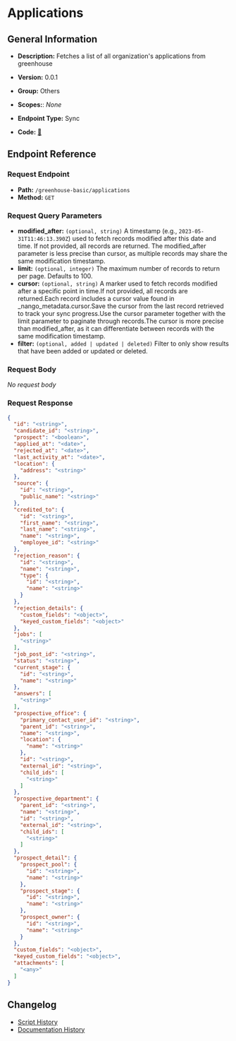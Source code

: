 # Applications

## General Information

- **Description:** Fetches a list of all organization's applications from greenhouse

- **Version:** 0.0.1
- **Group:** Others
- **Scopes:**: _None_
- **Endpoint Type:** Sync
- **Code:** [🔗](https://github.com/NangoHQ/integration-templates/tree/main/integrations/greenhouse-basic/syncs/applications.ts)


## Endpoint Reference

### Request Endpoint

- **Path:** `/greenhouse-basic/applications`
- **Method:** `GET`

### Request Query Parameters

- **modified_after:** `(optional, string)` A timestamp (e.g., `2023-05-31T11:46:13.390Z`) used to fetch records modified after this date and time. If not provided, all records are returned. The modified_after parameter is less precise than cursor, as multiple records may share the same modification timestamp.
- **limit:** `(optional, integer)` The maximum number of records to return per page. Defaults to 100.
- **cursor:** `(optional, string)` A marker used to fetch records modified after a specific point in time.If not provided, all records are returned.Each record includes a cursor value found in _nango_metadata.cursor.Save the cursor from the last record retrieved to track your sync progress.Use the cursor parameter together with the limit parameter to paginate through records.The cursor is more precise than modified_after, as it can differentiate between records with the same modification timestamp.
- **filter:** `(optional, added | updated | deleted)` Filter to only show results that have been added or updated or deleted.

### Request Body

_No request body_

### Request Response

```json
{
  "id": "<string>",
  "candidate_id": "<string>",
  "prospect": "<boolean>",
  "applied_at": "<date>",
  "rejected_at": "<date>",
  "last_activity_at": "<date>",
  "location": {
    "address": "<string>"
  },
  "source": {
    "id": "<string>",
    "public_name": "<string>"
  },
  "credited_to": {
    "id": "<string>",
    "first_name": "<string>",
    "last_name": "<string>",
    "name": "<string>",
    "employee_id": "<string>"
  },
  "rejection_reason": {
    "id": "<string>",
    "name": "<string>",
    "type": {
      "id": "<string>",
      "name": "<string>"
    }
  },
  "rejection_details": {
    "custom_fields": "<object>",
    "keyed_custom_fields": "<object>"
  },
  "jobs": [
    "<string>"
  ],
  "job_post_id": "<string>",
  "status": "<string>",
  "current_stage": {
    "id": "<string>",
    "name": "<string>"
  },
  "answers": [
    "<string>"
  ],
  "prospective_office": {
    "primary_contact_user_id": "<string>",
    "parent_id": "<string>",
    "name": "<string>",
    "location": {
      "name": "<string>"
    },
    "id": "<string>",
    "external_id": "<string>",
    "child_ids": [
      "<string>"
    ]
  },
  "prospective_department": {
    "parent_id": "<string>",
    "name": "<string>",
    "id": "<string>",
    "external_id": "<string>",
    "child_ids": [
      "<string>"
    ]
  },
  "prospect_detail": {
    "prospect_pool": {
      "id": "<string>",
      "name": "<string>"
    },
    "prospect_stage": {
      "id": "<string>",
      "name": "<string>"
    },
    "prospect_owner": {
      "id": "<string>",
      "name": "<string>"
    }
  },
  "custom_fields": "<object>",
  "keyed_custom_fields": "<object>",
  "attachments": [
    "<any>"
  ]
}
```

## Changelog

- [Script History](https://github.com/NangoHQ/integration-templates/commits/main/integrations/greenhouse-basic/syncs/applications.ts)
- [Documentation History](https://github.com/NangoHQ/integration-templates/commits/main/integrations/greenhouse-basic/syncs/applications.md)

<!-- END  GENERATED CONTENT -->

